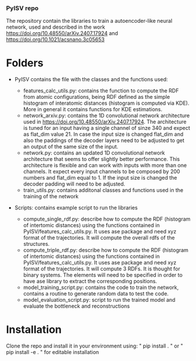 ### PyISV repo

The repository contain the libraries to train a autoencoder-like neural network, used and described in the work https://doi.org/10.48550/arXiv.2407.17924 and https://doi.org/10.1021/acsnano.3c05653

# Folders
- PyISV contains the file with the classes and the functions used:
  - features_calc_utils.py: contains the function to compute the RDF from atomic configurations, being RDF defined as the simple histogram of interatomic distances (histogram is computed via KDE). More in general it contains functions for KDE estimations.
  - network_arxiv.py: contains the 1D convolutional network architecture used in https://doi.org/10.48550/arXiv.2407.17924. The architecture is tuned for an input having a single channel of sinze 340 and expect as flat_dim value 21. In case the input size is changed flat_dim and also the paddings of the decoder layers need to be adjusted to get an output of the same size of the input.
  - network.py: contains an updated 1D convolutional network architecture that seems to offer slightly better performance. This architecture is flexible and can work with inputs with more than one channels. It expect every input channels to be composed by 200 numbers and flat_dim equal to 1. If the input size is changed the decoder padding will need to be adjusted. 
  - train_utils.py: contains additonal classes and functions used in the training of the network

- Scripts: contains example script to run the libraries
  - compute_single_rdf.py: describe how to compute the RDF (histogram of intertomic distances) using the functions contained in PyISV/features_calc_utils.py. It uses ase package and need xyz format of the trajectories. It will compute the overall rdfs of the structures.
  - compute_triple_rdf.py: describe how to compute the RDF (histogram of intertomic distances) using the functions contained in PyISV/features_calc_utils.py. It uses ase package and need xyz format of the trajectories. It will compute 3 RDFs. It is thought for binary systems. The elements will need to be specified in order to have ase library to extract the corresponding positions.
  - model_training_script.py: contains the code to train the network, contains a routine to generate random data to test the code.
  - model_evaluation_script.py: script to run the trained model and evaluate the bottleneck and reconstructions

# Installation
Clone the repo and install it in your environment using:
" pip install . " or " pip install -e . " for editable installation 
